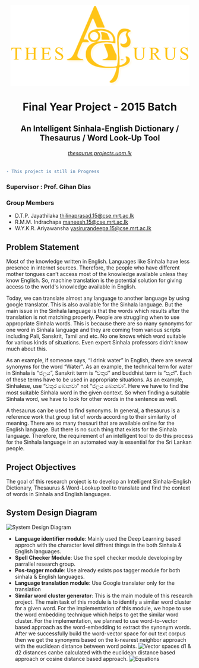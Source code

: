 
<h6 align="center"><img align="center" src="AngularClient/src/assets/img/main_logo.png"><h6>
<h1 align="center">Final Year Project - 2015 Batch</h1>
<h2 align="center">An Intelligent Sinhala-English Dictionary / Thesaurus / Word Look-Up Tool</h2>

<h6 align="center"><a href="http://thesaurus.projects.uom.lk">thesaurus.projects.uom.lk</a></h6>

```diff
- This project is still in Progress
```

### Supervisor : Prof. Gihan Dias

### Group Members
  - D.T.P. Jayathilaka [thilinaprasad.15@cse.mrt.ac.lk](thilinaprasad.15@cse.mrt.ac.lk)
  - R.M.M. Indrachapa [maneesh.15@cse.mrt.ac.lk](maneesh.15@cse.mrt.ac.lk)
  - W.Y.K.R. Ariyawansha [yasirurandeepa.15@cse.mrt.ac.lk](yasirurandeepa.15@cse.mrt.ac.lk)

> 

## Problem Statement

Most of the knowledge written in English. Languages like Sinhala have less presence in internet sources. Therefore, the people who have different mother tongues can’t access most of the knowledge available unless they know English. So, machine translation is the potential solution for giving access to the world's knowledge available in English.

Today, we can translate almost any language to another language by using google translator. This is also available for the Sinhala language. But the main issue in the Sinhala language is that the words which results after the translation is not matching properly. People are struggling when to use appropriate Sinhala words. This is because there are so many synonyms for one word in Sinhala language and they are coming from various scripts including Pali, Sanskrit, Tamil and etc. No one knows which word suitable for various kinds of situations. Even expert Sinhala professors didn’t know much about this.

As an example, if someone says, “I drink water” in English, there are several synonyms for the word “Water”. As an example, the technical term for water in Sinhala is “ජලය”, Sanskrit term is “වතුර” and buddhist term is “පැන්”. Each of these terms have to be used in appropriate situations. As an example, Sinhalese, use “වතුර බොනවා” not “ජලය බොනවා”. Here we have to find the most suitable Sinhala word in the given context. So when finding a suitable Sinhala word, we have to look for other words in the sentence as well.

A thesaurus can be used to find synonyms. In general, a thesaurus is a reference work that group list of words according to their similarity of meaning. There are so many thesauri that are available online for the English language. But there is no such thing that exists for the Sinhala language. Therefore, the requirement of an intelligent tool to do this process for the Sinhala language in an automated way is essential for the Sri Lankan people.

## Project Objectives

The goal of this research project is to develop an Intelligent Sinhala-English Dictionary, Thesaurus & Word-Lookup tool to translate and find the context of words in Sinhala and English languages. 
 
## System Design Diagram

![System Design Diagram](https://raw.githubusercontent.com/maneeshaindrachapa/FYP/master/WorkInProgress/Docs/images/design.jpg)

 - **Language identifier module**: Mainly used the Deep Learning based approch with the character level diffrent things in the both Sinhala & English languages.
 - **Spell Checker Module**: Use the spell checker module developing by parrallel research group.
 - **Pos-tagger module**: Use already exists pos tagger module for both sinhala & English languages.
 - **Language translation module**: Use Google translater only for the translation
 - **Similar word cluster generator**: This is the main module of this research project. The main task of this module is to identify a similar word cluster for a given word. For the implementation of this module, we hope to use the word embedding technique which helps to get the similar word cluster.
For the implementation, we planned to use word-to-vector based approach as the word-embedding to extract the synonym words. After we successfully build the word-vector space for out text corpus then we get the synonyms based on the k-nearest neighbor approach with the euclidean distance between word points.
![Vector spaces](https://github.com/maneeshaindrachapa/FYP/blob/master/WorkInProgress/Docs/images/vecotor_space.jpg?raw=true)
d1 & d2 distances canbe calculated with the euclidean distance based approach or cosine distance based approach. 
![Equations](https://raw.githubusercontent.com/maneeshaindrachapa/FYP/master/WorkInProgress/Docs/images/equations.jpg)
<!--stackedit_data:
eyJoaXN0b3J5IjpbLTEyODczNDE1OTEsLTEzMjA2NzgxOTYsLT
c5MDc4OTg3MSwxNDAxMzM1NTI0LC00MTI0ODg4MzEsODI0NDQz
MTcwLDExMjc3NzQ0NjgsLTE2OTY3OTIwOV19
-->